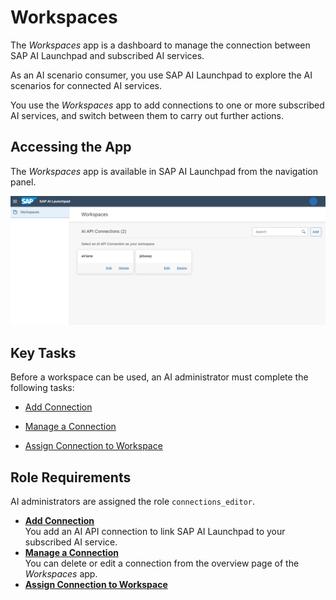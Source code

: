 <!-- loio6bde2c8d063d4626bbb0e42d9f08a843 -->

# Workspaces

The *Workspaces* app is a dashboard to manage the connection between SAP AI Launchpad and subscribed AI services.

As an AI scenario consumer, you use SAP AI Launchpad to explore the AI scenarios for connected AI services.

You use the *Workspaces* app to add connections to one or more subscribed AI services, and switch between them to carry out further actions.



<a name="loio6bde2c8d063d4626bbb0e42d9f08a843__section_i3y_pjk_wqb"/>

## Accessing the App

The *Workspaces* app is available in SAP AI Launchpad from the navigation panel.

![](images/workspaces_a1561c3.png)



<a name="loio6bde2c8d063d4626bbb0e42d9f08a843__section_smt_yfw_4rb"/>

## Key Tasks

Before a workspace can be used, an AI administrator must complete the following tasks:

-   [Add Connection](add-connection-867cf53.md)

-   [Manage a Connection](manage-a-connection-7387401.md)
-   [Assign Connection to Workspace](assign-connection-to-workspace-c05f144.md)



<a name="loio6bde2c8d063d4626bbb0e42d9f08a843__section_pwz_pjk_aaa"/>

## Role Requirements

AI administrators are assigned the role `connections_editor`.

-   **[Add Connection](add-connection-867cf53.md "You add an AI API connection to link SAP AI Launchpad to your
		subscribed AI service.")**  
You add an AI API connection to link SAP AI Launchpad to your subscribed AI service.
-   **[Manage a Connection](manage-a-connection-7387401.md "You can delete or edit a connection from the overview page of the Workspaces app.")**  
You can delete or edit a connection from the overview page of the *Workspaces* app.
-   **[Assign Connection to Workspace](assign-connection-to-workspace-c05f144.md " ")**  


